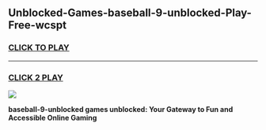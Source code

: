 
## Unblocked-Games-baseball-9-unblocked-Play-Free-wcspt
<h3>
<a href="https://premium76.site?title=baseball-9-unblocked&ref=21A">CLICK TO PLAY</a></h3>
<hr>

<h3>
<a href="https://premium76.site?title=baseball-9-unblocked&ref=21A">CLICK 2 PLAY</a>
  
</h3>

<a href="https://premium76.site?title=baseball-9-unblocked&ref=21A"><img src="https://clearcache.store/games.png"></a>


**baseball-9-unblocked games unblocked: Your Gateway to Fun and Accessible Online Gaming**
